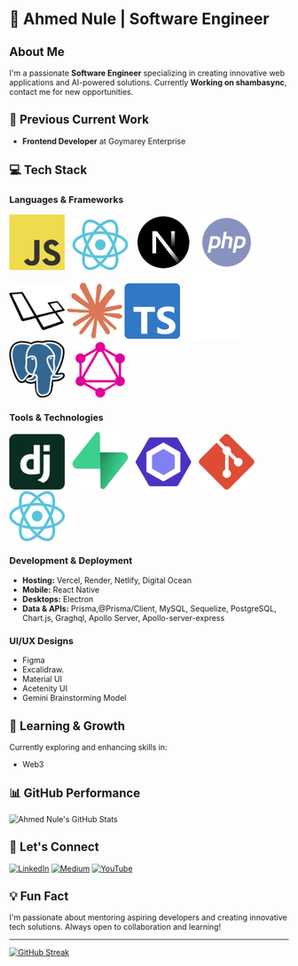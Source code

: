 # 👋 Ahmed Nule | Software Engineer 
## About Me
I'm a passionate **Software Engineer** specializing in creating innovative web applications and AI-powered solutions. Currently **Working on shambasync**, contact me for new opportunities.

## 🚀 Previous Current Work
- **Frontend Developer** at Goymarey Enterprise

## 💻 Tech Stack

### Languages & Frameworks

<img src="public/assets/images/javascript.svg" alt="react" width="100" style="margin-right: 10px;" />
<img src="public/assets/images/react.svg" alt="react" width="100" style="margin-right: 10px;" />
<img src="public/assets/images/next.svg" alt="next" width="100" style="margin-right: 10px;" />
<img src="public/assets/images/php.svg" alt="PHP" width="100" style="margin-right: 10px;" />
<img src="public/assets/images/laravel.svg" alt="Laravel" width="100" />
<img src="public/assets/images/claude.svg" alt="Laravel" width="100" />  
<img src="public/assets/images/typescript.svg" alt="ts" width="100" style="margin-right: 10px;" /><img src="public/assets/images/prisma.svg" alt="prisma" width="100" style="margin-right: 10px;" />
<img src="public/assets/images/postgresql.svg" alt="postgresql" width="100" style="margin-right: 10px;" />
<img src="public/assets/images/graphql.svg" alt="graphql" width="100" style="margin-right: 10px;" />




### Tools & Technologies
<img src="public/assets/images/django.svg" alt="django" width="100" style="margin-right: 10px;" />
<img src="public/assets/images/supabase.svg" alt="supabase" width="100" style="margin-right: 10px;" />
<img src="public/assets/images/eslint.svg" alt="eslint" width="100" style="margin-right: 10px;" />
<img src="public/assets/images/git.svg" alt="git" width="100" style="margin-right: 10px;" />
<img src="public/assets/images/react.svg" alt="react" width="100" style="margin-right: 10px;" />

### Development & Deployment
- **Hosting:** Vercel, Render, Netlify, Digital Ocean
- **Mobile:** React Native
- **Desktops:** Electron
- **Data & APIs:** Prisma,@Prisma/Client, MySQL, Sequelize, PostgreSQL, Chart.js, Graghql, Apollo Server, Apollo-server-express

### UI/UX Designs
- Figma
- Excalidraw.
- Material UI
- Acetenity UI
- Gemini Brainstorming Model

## 🌱 Learning & Growth
Currently exploring and enhancing skills in:
- Web3

## 📊 GitHub Performance
![Ahmed Nule's GitHub Stats](https://github-readme-stats.vercel.app/api?username=ahmednule&theme=radical&hide_border=false&include_all_commits=true&count_private=true)

## 🤝 Let's Connect
[![LinkedIn](https://img.shields.io/badge/LinkedIn-%230077B5.svg?logo=linkedin&logoColor=white)](https://linkedin.com/in/ahmed-nule)
[![Medium](https://img.shields.io/badge/Medium-12100E?logo=medium&logoColor=white)](https://medium.com/@ahmednule)
[![YouTube](https://img.shields.io/badge/YouTube-%23FF0000.svg?logo=YouTube&logoColor=white)](https://youtube.com/@SEInProgressHub)

## 💡 Fun Fact
I'm passionate about mentoring aspiring developers and creating innovative tech solutions. Always open to collaboration and learning!

---
<a href="https://git.io/streak-stats"><img src="https://streak-stats.demolab.com?user=ahmednule&theme=dark" alt="GitHub Streak" /></a>
